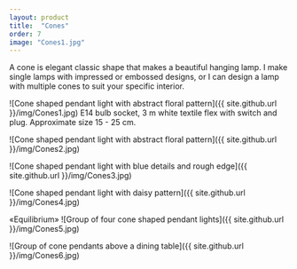 ```yaml
---
layout: product
title:  "Cones"
order: 7
image: "Cones1.jpg"
---
```


A cone is elegant classic shape that makes a beautiful hanging lamp. I make single lamps with impressed or embossed designs, or I can design a lamp with multiple cones to suit your specific interior.

![Cone shaped pendant light with abstract floral pattern]({{ site.github.url }}/img/Cones1.jpg)
E14 bulb socket, 3 m white textile flex with switch and plug. Approximate size 15 - 25 cm.

![Cone shaped pendant light with abstract floral pattern]({{ site.github.url }}/img/Cones2.jpg)

![Cone shaped pendant light with blue details and rough edge]({{ site.github.url }}/img/Cones3.jpg)

![Cone shaped pendant light with daisy pattern]({{ site.github.url }}/img/Cones4.jpg)

«Equilibrium»
![Group of four cone shaped pendant lights]({{ site.github.url }}/img/Cones5.jpg)

![Group of cone pendants above a dining table]({{ site.github.url }}/img/Cones6.jpg)
